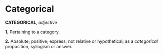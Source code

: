 # Categorical

**CATEGORICAL**, _adjective_

**1.** Pertaining to a category.

**2.** Absolute; positive; express; not relative or hypothetical; as a _categorical_ proposition, syllogism or answer.